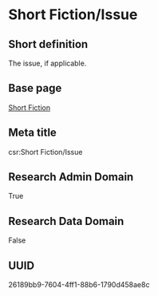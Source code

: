# Short Fiction/Issue
## Short definition
The issue, if applicable.
## Base page
[Short Fiction](../../Objects/Short%20Fiction.md)
## Meta title
csr:Short Fiction/Issue
## Research Admin Domain
True
## Research Data Domain
False
## UUID
26189bb9-7604-4ff1-88b6-1790d458ae8c
